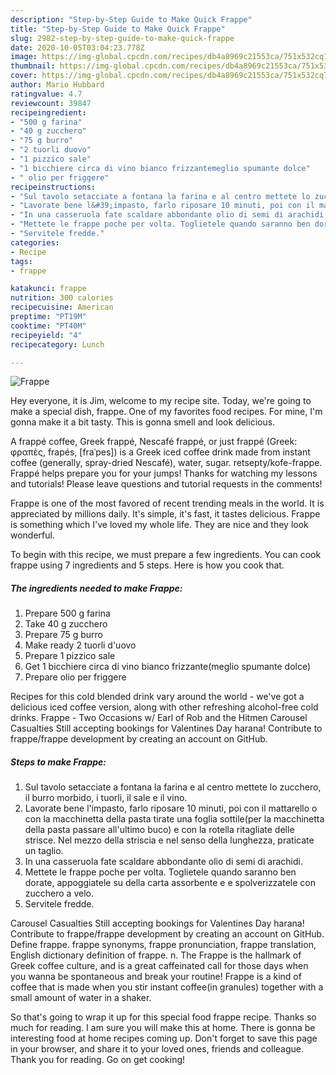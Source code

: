 ```yaml
---
description: "Step-by-Step Guide to Make Quick Frappe"
title: "Step-by-Step Guide to Make Quick Frappe"
slug: 2982-step-by-step-guide-to-make-quick-frappe
date: 2020-10-05T03:04:23.778Z
image: https://img-global.cpcdn.com/recipes/db4a8969c21553ca/751x532cq70/frappe-recipe-main-photo.jpg
thumbnail: https://img-global.cpcdn.com/recipes/db4a8969c21553ca/751x532cq70/frappe-recipe-main-photo.jpg
cover: https://img-global.cpcdn.com/recipes/db4a8969c21553ca/751x532cq70/frappe-recipe-main-photo.jpg
author: Mario Hubbard
ratingvalue: 4.7
reviewcount: 39847
recipeingredient:
- "500 g farina"
- "40 g zucchero"
- "75 g burro"
- "2 tuorli duovo"
- "1 pizzico sale"
- "1 bicchiere circa di vino bianco frizzantemeglio spumante dolce"
- " olio per friggere"
recipeinstructions:
- "Sul tavolo setacciate a fontana la farina e al centro mettete lo zucchero, il burro morbido, i tuorli, il sale e il vino."
- "Lavorate bene l&#39;impasto, farlo riposare 10 minuti, poi con il mattarello o con la macchinetta della pasta tirate una foglia sottile(per la macchinetta della pasta passare all&#39;ultimo buco) e con la rotella ritagliate delle strisce. Nel mezzo della striscia e nel senso della lunghezza, praticate un taglio."
- "In una casseruola fate scaldare abbondante olio di semi di arachidi."
- "Mettete le frappe poche per volta. Toglietele quando saranno ben dorate, appoggiatele su della carta assorbente e e spolverizzatele con zucchero a velo."
- "Servitele fredde."
categories:
- Recipe
tags:
- frappe

katakunci: frappe 
nutrition: 300 calories
recipecuisine: American
preptime: "PT19M"
cooktime: "PT40M"
recipeyield: "4"
recipecategory: Lunch

---
```



![Frappe](https://img-global.cpcdn.com/recipes/db4a8969c21553ca/751x532cq70/frappe-recipe-main-photo.jpg)

Hey everyone, it is Jim, welcome to my recipe site. Today, we're going to make a special dish, frappe. One of my favorites food recipes. For mine, I'm gonna make it a bit tasty. This is gonna smell and look delicious.

A frappé coffee, Greek frappé, Nescafé frappé, or just frappé (Greek: φραπές, frapés, [fraˈpes]) is a Greek iced coffee drink made from instant coffee (generally, spray-dried Nescafé), water, sugar. retsepty/kofe-frappe. Frappé helps prepare you for your jumps! Thanks for watching my lessons and tutorials! Please leave questions and tutorial requests in the comments!

Frappe is one of the most favored of recent trending meals in the world. It is appreciated by millions daily. It's simple, it's fast, it tastes delicious. Frappe is something which I've loved my whole life. They are nice and they look wonderful.


To begin with this recipe, we must prepare a few ingredients. You can cook frappe using 7 ingredients and 5 steps. Here is how you cook that.

<!--inarticleads1-->

##### The ingredients needed to make Frappe:

1. Prepare 500 g farina
1. Take 40 g zucchero
1. Prepare 75 g burro
1. Make ready 2 tuorli d&#39;uovo
1. Prepare 1 pizzico sale
1. Get 1 bicchiere circa di vino bianco frizzante(meglio spumante dolce)
1. Prepare  olio per friggere


Recipes for this cold blended drink vary around the world - we&#39;ve got a delicious iced coffee version, along with other refreshing alcohol-free cold drinks. Frappe - Two Occasions w/ Earl of Rob and the Hitmen Carousel Casualties Still accepting bookings for Valentines Day harana! Contribute to frappe/frappe development by creating an account on GitHub. 

<!--inarticleads2-->

##### Steps to make Frappe:

1. Sul tavolo setacciate a fontana la farina e al centro mettete lo zucchero, il burro morbido, i tuorli, il sale e il vino.
1. Lavorate bene l&#39;impasto, farlo riposare 10 minuti, poi con il mattarello o con la macchinetta della pasta tirate una foglia sottile(per la macchinetta della pasta passare all&#39;ultimo buco) e con la rotella ritagliate delle strisce. Nel mezzo della striscia e nel senso della lunghezza, praticate un taglio.
1. In una casseruola fate scaldare abbondante olio di semi di arachidi.
1. Mettete le frappe poche per volta. Toglietele quando saranno ben dorate, appoggiatele su della carta assorbente e e spolverizzatele con zucchero a velo.
1. Servitele fredde.


Carousel Casualties Still accepting bookings for Valentines Day harana! Contribute to frappe/frappe development by creating an account on GitHub. Define frappe. frappe synonyms, frappe pronunciation, frappe translation, English dictionary definition of frappe. n. The Frappe is the hallmark of Greek coffee culture, and is a great caffeinated call for those days when you wanna be spontaneous and break your routine! Frappe is a kind of coffee that is made when you stir instant coffee(in granules) together with a small amount of water in a shaker. 

So that's going to wrap it up for this special food frappe recipe. Thanks so much for reading. I am sure you will make this at home. There is gonna be interesting food at home recipes coming up. Don't forget to save this page in your browser, and share it to your loved ones, friends and colleague. Thank you for reading. Go on get cooking!
